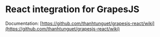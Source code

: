 React integration for GrapesJS
==============================

Documentation: [https://github.com/thanhtunguet/grapesjs-react/wiki](https://github.com/thanhtunguet/grapesjs-react/wiki)
